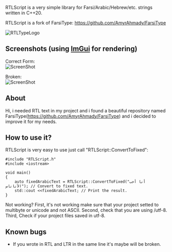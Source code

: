RTLScript is a very simple library for Farsi/Arabic/Hebrew/etc. strings written in C++20.

RTLScript is a fork of FarsiType: https://github.com/AmyrAhmady/FarsiType

![RTLTypeLogo](https://github.com/oscar7070/RTLType/assets/56559647/1d01306a-8669-4920-98d4-6554cf16e600)

## Screenshots (using [ImGui](https://github.com/ocornut/imgui) for rendering)
Correct Form:  
![ScreenShot](https://github.com/oscar7070/RTLScript/blob/master/screenshots/CorrectForm.png)
  
Broken:   
![ScreenShot](https://github.com/oscar7070/RTLScript/blob/master/screenshots/BrokenOne.png)

## About
Hi, i needed RTL text in my project and i found a beautiful repository named FarsiType(https://github.com/AmyrAhmady/FarsiType) and i decided to improve it for my needs.

## How to use it?
RTLScript is very easy to use just call "RTLScript::ConvertToFixed":
```
#include "RTLScript.h"
#include <iostream>

void main()
{
    auto fixedArabicText = RTLScript::ConvertToFixed("أنا أحب الأناناس"); // Convert to fixed text.
    std::cout <<fixedArabicText; // Print the result.
}
```

Not working?
First, it's not working make sure that your project setted to multibyte or unicode and not ASCII.
Second, check that you are using /utf-8.
Third, Check if your project files saved in utf-8.

## Known bugs
- If you wrote in RTL and LTR in the same line it's maybe will be broken.
